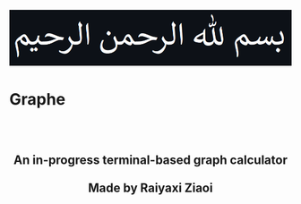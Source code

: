 <img src="https://raw.githubusercontent.com/Raiyaxi-Ziaoi/Resources/main/bismillah.png?token=GHSAT0AAAAAABXCMKG533RUMQ4V6F5TPBJWYYH3CRQ
"></img>

# Graphe

<div align="center"><h2><br/><br/>
    An in-progress terminal-based graph calculator<br/><br/>Made by Raiyaxi Ziaoi
</h2></div>
<br>

